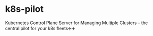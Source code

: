 # k8s-pilot
Kubernetes Control Plane Server for Managing Multiple Clusters – the central pilot for your k8s fleets✈️✈️
